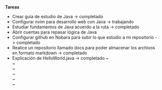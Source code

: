 **Tareas**

- Crear guía de estudio de Java -> completado
- Configurar nvim para desarrollo web con Java -> trabajando
- Estudiar fundamentos de Java acuerdo a la ruta -> completado
- Abrir cuentas para repasar lógica de Java
- Configurar github en Nobara para subir lo que estudio a
mi repositorio -> completado
- Realice un repositorio llamado docs para poder almacenar los archivos en formato markdown -> completado
- Explicación de HelloWorld.java -> completado
~                                                                                                               
~                                                                                                               
~                                                                                                               
~                                                                                                               
~                                                                                                               
~                                                     
